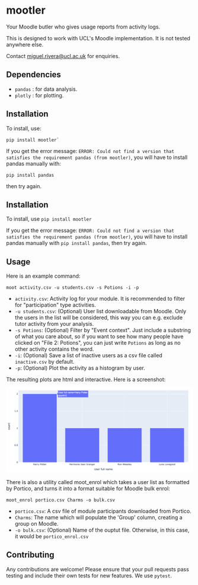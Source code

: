 # mootler
Your Moodle butler who gives usage reports from activity logs.

This is designed to work with UCL's Moodle implementation. It is not tested
anywhere else.

Contact miguel.rivera@ucl.ac.uk for enquiries.

## Dependencies

- `pandas` : for data analysis.
- `plotly` : for plotting.

## Installation

To install, use:
```
pip install mootler`
```

If you get the error message: `ERROR: Could not find a version that satisfies the requirement pandas (from mootler)`,
you will have to install pandas manually with:
```
pip install pandas
```
then try again.

## Installation

To install, use `pip install mootler`

If you get the error message: `ERROR: Could not find a version that satisfies the requirement pandas (from mootler)`,
you will have to install pandas manually with `pip install pandas`, then try
again.

## Usage

Here is an example command:
```
moot activity.csv -u students.csv -s Potions -i -p
```

- `activity.csv`: Activity log for your module. It is recommended to filter for
    "participation" type activities.
- `-u students.csv`: (Optional) User list downloadable from Moodle. Only the
    users in the list will be considered, this way you can e.g. exclude tutor
    activity from your analysis.
- `-s Potions`: (Optional) Filter by "Event context". Just include a substring
    of what you care about, so if you want to see how many people have clicked
    on "File 2: Potions", you can just write `Potions` as long as no other
    activity contains the word.
- `-i`: (Optional) Save a list of inactive users as a csv file called
    `inactive.csv` by default.
- `-p`: (Optional) Plot the activity as a histogram by user.

The resulting plots are html and interactive. Here is a screenshot:

![Activity plot](media/plot_fig.png)

There is also a utility called moot_enrol which takes a user list as formatted
by Portico, and turns it into a format suitable for Moodle bulk enrol:
```
moot_enrol portico.csv Charms -o bulk.csv
```

- `portico.csv`: A csv file of module participants downloaded from Portico.
- `Charms`: The name which will populate the 'Group' column, creating a group on
    Moodle.
- `-o bulk.csv`: (Optional) Name of the ouptut file. Otherwise, in this case, it
    would be `portico_enrol.csv`


## Contributing

Any contributions are welcome! Please ensure that your pull requests pass
testing and include their own tests for new features. We use `pytest`.

